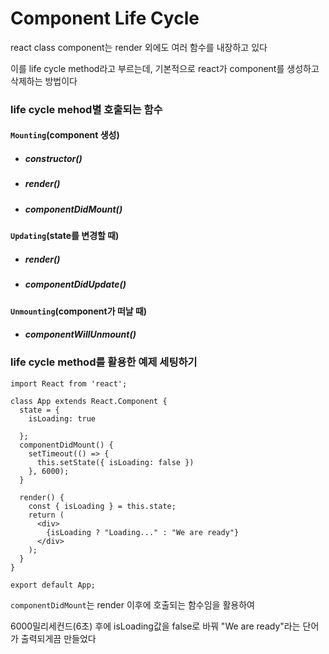 # Component Life Cycle

react class component는 render 외에도 여러 함수를 내장하고 있다

이를 life cycle method라고 부르는데, 기본적으로 react가 component를 생성하고 삭제하는 방법이다

### life cycle mehod별 호출되는 함수

#### `Mounting`(component 생성)

- ##### constructor()

- ##### render()

- ##### componentDidMount()

#### `Updating`(state를 변경할 때)

- ##### render()

- ##### componentDidUpdate()

#### `Unmounting`(component가 떠날 때)

- ##### componentWillUnmount()



### life cycle method를 활용한 예제 세팅하기

```react
import React from 'react';

class App extends React.Component {
  state = {
    isLoading: true

  };
  componentDidMount() {
    setTimeout(() => {
      this.setState({ isLoading: false })
    }, 6000);
  }

  render() {
    const { isLoading } = this.state;
    return (
      <div>
        {isLoading ? "Loading..." : "We are ready"}
      </div>
    );
  }
}

export default App;
```

`componentDidMount`는 render 이후에 호출되는 함수임을 활용하여

6000밀리세컨드(6초) 후에 isLoading값을 false로 바꿔 "We are ready"라는 단어가 출력되게끔 만들었다